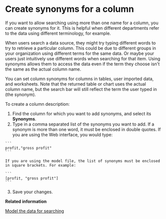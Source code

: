 # Create synonyms for a column

If you want to allow searching using more than one name for a column, you can create synonyms for it. This is helpful when different departments refer to the data using different terminology, for example.

When users search a data source, they might try typing different words to try to retrieve a particular column. This could be due to different groups in your organization using different terms for the same data. Or maybe your users just intuitively use different words when searching for that item. Using synonyms allows them to access the data even if the term they choose isn't the same as the actual column name.

You can set column synonyms for columns in tables, user imported data, and worksheets. Note that the returned table or chart uses the actual column name, but the search bar will still reflect the term the user typed in \(the synonym\).

To create a column description:

1.   Find the column for which you want to add synonyms, and select its **Synonyms**. 
2.   Type in a comma separated list of the synonyms you want to add. If a synonym is more than one word, it must be enclosed in double quotes. If you are using the Web interface, you would type:

    ```
    profit,"gross profit"
    ```

    If you are using the model file, the list of synonyms must be enclosed in square brackets. For example:

    ```
    [profit, "gross profit"]
    ```

3.   Save your changes. 

**Related information**  


[Model the data for searching](semantic_modeling.html#)

